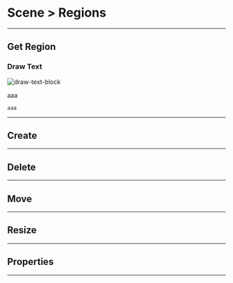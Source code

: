 # Scene > Regions

***

## Get Region

### Draw Text

![draw-text-block](http://static.stencyl.com/pedia2/block-images/9%20-%20Drawing/0%20-%20Drawing/draw-text.png)

aaa

```
aaa
```

***

## Create

***

## Delete

***

## Move

***

## Resize

***

## Properties

***
